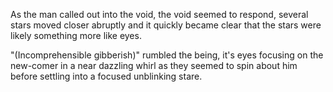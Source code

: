 As the man called out into the void, the void seemed to respond, several stars moved closer abruptly and it quickly became clear that the stars were likely something more like eyes. 

"(Incomprehensible gibberish)"  rumbled the being, it's eyes focusing on the new-comer in a near dazzling whirl as they seemed to spin about him before settling into a focused unblinking stare.